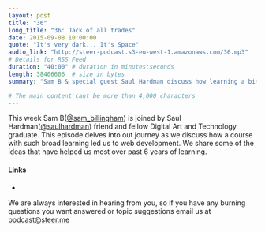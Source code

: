 ```yaml
---
layout: post
title: "36"
long_title: "36: Jack of all trades"
date: 2015-09-08 10:00:00
quote: "It's very dark... It's Space"
audio_link: "http://steer-podcast.s3-eu-west-1.amazonaws.com/36.mp3"
# Details for RSS Feed
duration: "40:00" # duration in minutes:seconds
length: 38406606  # size in bytes
summary: "Sam B & special guest Saul Hardman discuss how learning a bit of everything led them both to web Development. "

# The main content cant be more than 4,000 characters
---
```

This week Sam B([@sam_billingham](https://twitter.com/sam_billingham)) is joined by Saul Hardman([@saulhardman](https://twitter.com/saulhardman)) friend and fellow Digital Art and Technology graduate. This episode delves into out journey as we discuss how a course with such broad learning led us to web development. We share some of the ideas that have helped us most over past 6 years of learning.


#### Links
- 

We are always interested in hearing from you, so if you have any burning questions you want answered or topic suggestions email us at [podcast@steer.me](mailto:podcast@steer.me)
